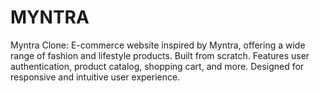# MYNTRA
Myntra Clone: E-commerce website inspired by Myntra, offering a wide range of fashion and lifestyle products. Built from scratch. Features user authentication, product catalog, shopping cart, and more. Designed for responsive and intuitive user experience.
